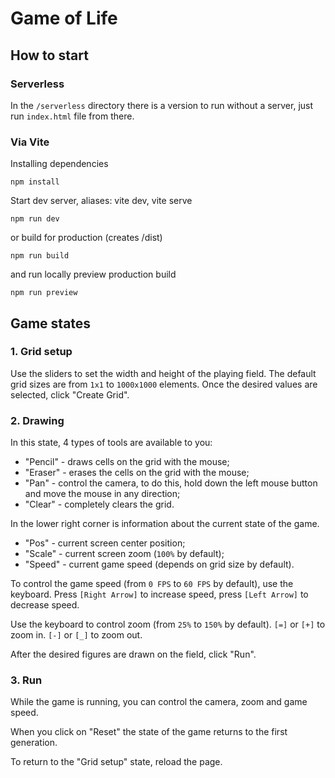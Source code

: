 # Game of Life

## How to start

### Serverless

In the `/serverless` directory there is a version to run without a server, just run `index.html` file from there.

### Via Vite

Installing dependencies

```
npm install
```

Start dev server, aliases: vite dev, vite serve

```
npm run dev
```

or build for production (creates /dist)

```
npm run build
```

and run locally preview production build

```
npm run preview
```

## Game states

### 1. Grid setup

Use the sliders to set the width and height of the playing field. The default grid sizes are from `1x1` to `1000x1000` elements. Once the desired values are selected, click "Create Grid".

### 2. Drawing

In this state, 4 types of tools are available to you:

- "Pencil" - draws cells on the grid with the mouse;
- "Eraser" - erases the cells on the grid with the mouse;
- "Pan" - control the camera, to do this, hold down the left mouse button and move the mouse in any direction;
- "Clear" - completely clears the grid.

In the lower right corner is information about the current state of the game.

- "Pos" - current screen center position;
- "Scale" - current screen zoom (`100%` by default);
- "Speed" - current game speed (depends on grid size by default).

To control the game speed (from `0 FPS` to `60 FPS` by default), use the keyboard. Press `[Right Arrow]` to increase speed, press `[Left Arrow]` to decrease speed.

Use the keyboard to control zoom (from `25%` to `150%` by default). `[=]` or `[+]` to zoom in. `[-]` or `[_]` to zoom out.

After the desired figures are drawn on the field, click "Run".

### 3. Run

While the game is running, you can control the camera, zoom and game speed.

When you click on "Reset" the state of the game returns to the first generation.

To return to the "Grid setup" state, reload the page.
